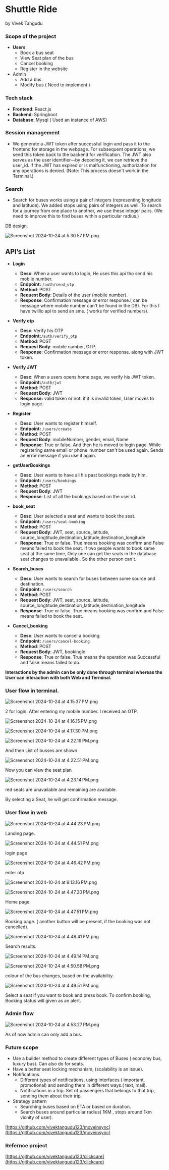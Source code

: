 # Shuttle Ride

by Vivek Tangudu

### Scope of the project

- **Users**
    - Book a bus seat
    - View Seat plan of the bus 
    - Cancel booking
    - Register in the website
- Admin
    - Add a bus
    - Modify bus ( Need to implement )

### Tech stack

- **Frontend**: React.js
- **Backend**: Springboot
- **Database**: Mysql ( Used an instance of AWS)

### Session management

- We generate a JWT token after successful login and pass it to the frontend for storage in the webpage. For subsequent operations, we send this token back to the backend for verification. The JWT also serves as the user identifier—by decoding it, we can retrieve the user_id. If the JWT has expired or is malfunctioning, authorization for any operations is denied. (Note: This process doesn't work in the Terminal.)

### Search

- Search for buses works using a pair of integers (representing longitude and latitude). We added stops using pairs of integers as well. To search for a journey from one place to another, we use these integer pairs. (We need to improve this to find buses within a particular radius.)

DB design. 

![Screenshot 2024-10-24 at 5.30.57 PM.png](Shuttle%20Ride%201299dfc3ead18019912bc4a50d7eaef3/Screenshot_2024-10-24_at_5.30.57_PM.png)

## API’s List

- **Login**
    - **Desc**: When a user wants to login, He uses this api tho send his mobile number.
    - **Endpoint:**  `/auth/send_otp`
    - **Method**: POST
    - **Request Body**: Details of the user (mobile number).
    - **Response**: Confirmation message or error response.( can be message where mobile number can't be found in the DB). For this I have twillio api to send an sms. ( works for verified numbers).
    
- **Verify otp**
    - **Desc**: Verify his OTP
    - **Endpoint:**`/auth/verify_otp`
    - **Method**: POST
    - **Request Body**: mobile number, OTP.
    - **Response**: Confirmation message or error response. along with JWT token.
- **Verify JWT**
    - **Desc**: When a users opens home page, we verify his JWT token.
    - **Endpoint:**`/auth/jwt`
    - **Method**: POST
    - **Request Body**:  JWT
    - **Response:**  valid token or not. if it is invalid token, User moves to login page.
- **Register**
    - **Desc**: User wants to register himself.
    - **Endpoint:**  `/users/create`
    - **Method**: POST
    - **Request Body**: mobileNumber, gender, email, Name
    - **Response**: True or false. And then he is moved to login page.  While registering same email or phone_number can't be used again. Sends an error message if you use it again.
    
- **getUserBookings**
    - **Desc**: User wants to have all his past bookings made by him.
    - **Endpoint:**  `/users/bookings`
    - **Method**: POST
    - **Request Body**: JWT
    - **Response**: List of all the bookings based on the user id.
- **book_seat**
    - **Desc**: User selected a seat and wants to book the seat.
    - **Endpoint:**  `/users/seat-booking`
    - **Method**: POST
    - **Request Body**: JWT, seat, source_latitude, source_longtitude,destination_latitude,destination_longitude
    - **Response**: True or false. True means booking was confirm and False means failed to book the seat.    If two people wants to book same seat at the same time, Only one can get the seats in the database seat changes to unavailable . So the other person can't.
    
- **Search_buses**
    - **Desc**: User wants to search for buses between some source and destination.
    - **Endpoint:** `/users/search`
    - **Method**: POST
    - **Request Body**: JWT, seat, source_latitude, source_longtitude,destination_latitude,destination_longitude
    - **Response**: True or false. True means booking was confirm and False means failed to book the seat.
- **Cancel_booking**
    - **Desc**: User wants to cancel a booking.
    - **Endpoint:** `/users/cancel-booking`
    - **Method**: POST
    - **Request Body**: JWT, bookingId
    - **Response**: True or false. True means the operation was Successful and false means failed to do.

**Interactions by the admin can be only done through terminal whereas the User can interaction with both Web and Terminal.**

### User flow in terminal.

![Screenshot 2024-10-24 at 4.15.37 PM.png](Shuttle%20Ride%201299dfc3ead18019912bc4a50d7eaef3/Screenshot_2024-10-24_at_4.15.37_PM.png)

2 for login. After entering my mobile number. I received an OTP.

![Screenshot 2024-10-24 at 4.16.15 PM.png](Shuttle%20Ride%201299dfc3ead18019912bc4a50d7eaef3/Screenshot_2024-10-24_at_4.16.15_PM.png)

![Screenshot 2024-10-24 at 4.17.30 PM.png](Shuttle%20Ride%201299dfc3ead18019912bc4a50d7eaef3/Screenshot_2024-10-24_at_4.17.30_PM.png)

![Screenshot 2024-10-24 at 4.22.19 PM.png](Shuttle%20Ride%201299dfc3ead18019912bc4a50d7eaef3/Screenshot_2024-10-24_at_4.22.19_PM.png)

And then List of busses are shown 

![Screenshot 2024-10-24 at 4.22.51 PM.png](Shuttle%20Ride%201299dfc3ead18019912bc4a50d7eaef3/Screenshot_2024-10-24_at_4.22.51_PM.png)

Now you can view the seat plan 

![Screenshot 2024-10-24 at 4.23.14 PM.png](Shuttle%20Ride%201299dfc3ead18019912bc4a50d7eaef3/Screenshot_2024-10-24_at_4.23.14_PM.png)

red seats are unavailable and remaining are available.

By selecting a Seat, he will get confirmation message.

### User flow in web

![Screenshot 2024-10-24 at 4.44.23 PM.png](Shuttle%20Ride%201299dfc3ead18019912bc4a50d7eaef3/Screenshot_2024-10-24_at_4.44.23_PM.png)

Landing page.

![Screenshot 2024-10-24 at 4.44.51 PM.png](Shuttle%20Ride%201299dfc3ead18019912bc4a50d7eaef3/Screenshot_2024-10-24_at_4.44.51_PM.png)

login page 

![Screenshot 2024-10-24 at 4.46.42 PM.png](Shuttle%20Ride%201299dfc3ead18019912bc4a50d7eaef3/Screenshot_2024-10-24_at_4.46.42_PM.png)

enter otp

![Screenshot 2024-10-24 at 9.13.16 PM.png](Shuttle%20Ride%201299dfc3ead18019912bc4a50d7eaef3/Screenshot_2024-10-24_at_9.13.16_PM.png)

![Screenshot 2024-10-24 at 4.47.20 PM.png](Shuttle%20Ride%201299dfc3ead18019912bc4a50d7eaef3/Screenshot_2024-10-24_at_4.47.20_PM.png)

Home page 

![Screenshot 2024-10-24 at 4.47.51 PM.png](Shuttle%20Ride%201299dfc3ead18019912bc4a50d7eaef3/Screenshot_2024-10-24_at_4.47.51_PM.png)

Booking page. ( another button will be present, if the booking was not cancelled).

![Screenshot 2024-10-24 at 4.48.41 PM.png](Shuttle%20Ride%201299dfc3ead18019912bc4a50d7eaef3/Screenshot_2024-10-24_at_4.48.41_PM.png)

Search results.

![Screenshot 2024-10-24 at 4.49.14 PM.png](Shuttle%20Ride%201299dfc3ead18019912bc4a50d7eaef3/Screenshot_2024-10-24_at_4.49.14_PM.png)

![Screenshot 2024-10-24 at 4.50.58 PM.png](Shuttle%20Ride%201299dfc3ead18019912bc4a50d7eaef3/Screenshot_2024-10-24_at_4.50.58_PM.png)

colour of the bus changes, based on the availability.

![Screenshot 2024-10-24 at 4.49.51 PM.png](Shuttle%20Ride%201299dfc3ead18019912bc4a50d7eaef3/835612a2-0890-402e-bd09-1411cc352875.png)

Select a seat if you want to book and press book. To confirm booking, Booking status will given as an alert.

### Admin flow

![Screenshot 2024-10-24 at 4.53.27 PM.png](Shuttle%20Ride%201299dfc3ead18019912bc4a50d7eaef3/Screenshot_2024-10-24_at_4.53.27_PM.png)

As of now admin can only add a bus. 

### Future scope

- Use a builder method to create different types of Buses ( economy bus, luxury bus). Can also do for seats.
- Have a better seat locking mechanism, (scalability is an issue).
- Notifications.
    - Different types of notifications, using interfaces ( important, promotional) and sending them in different ways.( text, mail).
    - Notifications in a trip. Set of passengers that belongs to that trip, sending them about their trip.
- Strategy pattern
    - Searching buses based on ETA or based on duration.
    - Search buses around particular radius( 1KM , stops around 1km vicnity of user).

[https://github.com/vivektangudu123/moveinsync](https://github.com/vivektangudu123/moveinsync)

### Refernce project

[https://github.com/vivektangudu123/clickcare](https://github.com/vivektangudu123/clickcare)
